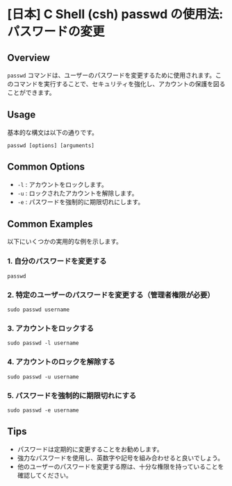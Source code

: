 # [日本] C Shell (csh) passwd の使用法: パスワードの変更

## Overview
`passwd` コマンドは、ユーザーのパスワードを変更するために使用されます。このコマンドを実行することで、セキュリティを強化し、アカウントの保護を図ることができます。

## Usage
基本的な構文は以下の通りです。

```
passwd [options] [arguments]
```

## Common Options
- `-l` : アカウントをロックします。
- `-u` : ロックされたアカウントを解除します。
- `-e` : パスワードを強制的に期限切れにします。

## Common Examples
以下にいくつかの実用的な例を示します。

### 1. 自分のパスワードを変更する
```
passwd
```

### 2. 特定のユーザーのパスワードを変更する（管理者権限が必要）
```
sudo passwd username
```

### 3. アカウントをロックする
```
sudo passwd -l username
```

### 4. アカウントのロックを解除する
```
sudo passwd -u username
```

### 5. パスワードを強制的に期限切れにする
```
sudo passwd -e username
```

## Tips
- パスワードは定期的に変更することをお勧めします。
- 強力なパスワードを使用し、英数字や記号を組み合わせると良いでしょう。
- 他のユーザーのパスワードを変更する際は、十分な権限を持っていることを確認してください。